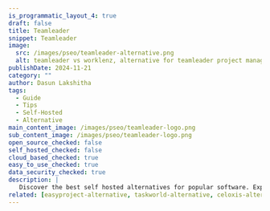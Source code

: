 ```yaml
---
is_programmatic_layout_4: true
draft: false
title: Teamleader
snippet: Teamleader
image:
  src: /images/pseo/teamleader-alternative.png
  alt: teamleader vs worklenz, alternative for teamleader project managemet tool, task management, resource management, productivity, self-hosted
publishDate: 2024-11-21
category: ""
author: Dasun Lakshitha
tags:
  - Guide
  - Tips
  - Self-Hosted
  - Alternative
main_content_image: /images/pseo/teamleader-logo.png
sub_content_image: /images/pseo/teamleader-logo.png
open_source_checked: false
self_hosted_checked: false
cloud_based_checked: true
easy_to_use_checked: true
data_security_checked: true
description: |
   Discover the best self hosted alternatives for popular software. Explore our comprehensive guides and find the perfect solution for your needs today.
related: [easyproject-alternative, taskworld-alternative, celoxis-alternative, resourceguru-alternative]
---
```

